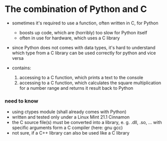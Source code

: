 #   The combination of Python and C

-   sometimes it's required to use a function, often written in C, for Python
    -   boosts up code, which are (horribly) too slow for Python itself
    -   often in use for hardware, which uses a C library
-   since Python does not comes with data types, it's hard to understand which type from a C library can be used correctly for python and vice versa

-   contains:
    1.  accessing to a C function, which prints a text to the console
    2.  accessing to a C function, which calculates the square multiplication for a number range and returns it result back to Python

###	need to know

-   using ctypes module (shall already comes with Python)
-   written and tested only under a Linux Mint 21.1 Cinnamon
-   the C source file(s) must be converted into a library, e. g. .dll, .so, ... with specific arguments form a C compiler (here: gnu gcc)
-   not sure, if a C++ library can also be used like a C library